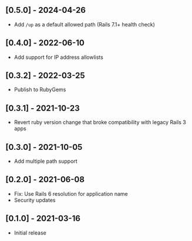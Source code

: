 ## [0.5.0] - 2024-04-26

- Add `/up` as a default allowed path (Rails 7.1+ health check)

## [0.4.0] - 2022-06-10

- Add support for IP address allowlists

## [0.3.2] - 2022-03-25

- Publish to RubyGems

## [0.3.1] - 2021-10-23

- Revert ruby version change that broke compatibility with legacy Rails 3 apps

## [0.3.0] - 2021-10-05

- Add multiple path support

## [0.2.0] - 2021-06-08

- Fix: Use Rails 6 resolution for application name
- Security updates

## [0.1.0] - 2021-03-16

- Initial release
